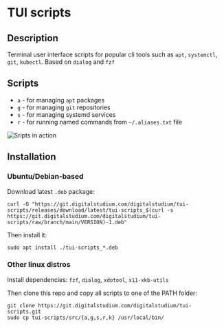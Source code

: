 # TUI scripts
## Description
Terminal user interface scripts for popular cli tools such as `apt`, `systemctl`, `git`, `kubectl`. Based on `dialog` and `fzf`

## Scripts
- `a` - for managing `apt` packages
- `g` - for managing `git` repositories
- `s` - for managing systemd services
- `r` - for running named commands from `~/.aliases.txt` file

![Sripts in action](./images/scripts_in_action.gif)

## Installation
### Ubuntu/Debian-based
Download latest `.deb` package:
```
curl -O "https://git.digitalstudium.com/digitalstudium/tui-scripts/releases/download/latest/tui-scripts_$(curl -s https://git.digitalstudium.com/digitalstudium/tui-scripts/raw/branch/main/VERSION)-1.deb"
```
Then install it:
```
sudo apt install ./tui-scripts_*.deb
```
### Other linux distros
Install dependencies: `fzf`, `dialog`, `xdotool`, `x11-xkb-utils`

Then clone this repo and copy all scripts to one of the PATH folder:
```
git clone https://git.digitalstudium.com/digitalstudium/tui-scripts.git
sudo cp tui-scripts/src/{a,g,s,r,k} /usr/local/bin/
```
